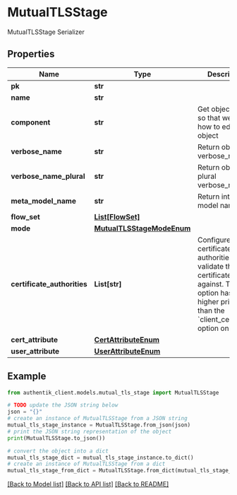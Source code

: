 # MutualTLSStage

MutualTLSStage Serializer

## Properties

Name | Type | Description | Notes
------------ | ------------- | ------------- | -------------
**pk** | **str** |  | [readonly] 
**name** | **str** |  | 
**component** | **str** | Get object type so that we know how to edit the object | [readonly] 
**verbose_name** | **str** | Return object&#39;s verbose_name | [readonly] 
**verbose_name_plural** | **str** | Return object&#39;s plural verbose_name | [readonly] 
**meta_model_name** | **str** | Return internal model name | [readonly] 
**flow_set** | [**List[FlowSet]**](FlowSet.md) |  | [optional] 
**mode** | [**MutualTLSStageModeEnum**](MutualTLSStageModeEnum.md) |  | 
**certificate_authorities** | **List[str]** | Configure certificate authorities to validate the certificate against. This option has a higher priority than the &#x60;client_certificate&#x60; option on &#x60;Brand&#x60;. | [optional] 
**cert_attribute** | [**CertAttributeEnum**](CertAttributeEnum.md) |  | 
**user_attribute** | [**UserAttributeEnum**](UserAttributeEnum.md) |  | 

## Example

```python
from authentik_client.models.mutual_tls_stage import MutualTLSStage

# TODO update the JSON string below
json = "{}"
# create an instance of MutualTLSStage from a JSON string
mutual_tls_stage_instance = MutualTLSStage.from_json(json)
# print the JSON string representation of the object
print(MutualTLSStage.to_json())

# convert the object into a dict
mutual_tls_stage_dict = mutual_tls_stage_instance.to_dict()
# create an instance of MutualTLSStage from a dict
mutual_tls_stage_from_dict = MutualTLSStage.from_dict(mutual_tls_stage_dict)
```
[[Back to Model list]](../README.md#documentation-for-models) [[Back to API list]](../README.md#documentation-for-api-endpoints) [[Back to README]](../README.md)


